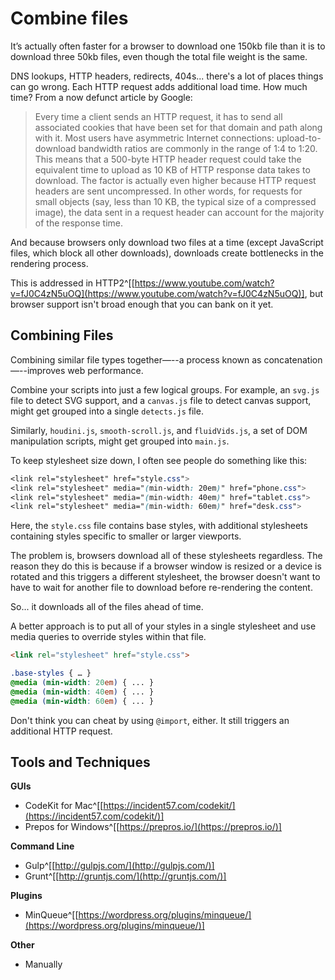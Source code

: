 
# Combine files

It’s actually often faster for a browser to download one 150kb file than it is to download three 50kb files, even though the total file weight is the same.

DNS lookups, HTTP headers, redirects, 404s... there's a lot of places things can go wrong. Each HTTP request adds additional load time. How much time? From a now defunct article by Google:

> Every time a client sends an HTTP request, it has to send all associated cookies that have been set for that domain and path along with it. Most users have asymmetric Internet connections: upload-to-download bandwidth ratios are commonly in the range of 1:4 to 1:20. This means that a 500-byte HTTP header request could take the equivalent time to upload as 10 KB of HTTP response data takes to download. The factor is actually even higher because HTTP request headers are sent uncompressed. In other words, for requests for small objects (say, less than 10 KB, the typical size of a compressed image), the data sent in a request header can account for the majority of the response time.

And because browsers only download two files at a time (except JavaScript files, which block all other downloads), downloads create bottlenecks in the rendering process.

This is addressed in HTTP2^[[https://www.youtube.com/watch?v=fJ0C4zN5uOQ](https://www.youtube.com/watch?v=fJ0C4zN5uOQ)], but browser support isn't broad enough that you can bank on it yet.

## Combining Files

Combining similar file types together—--a process known as concatenation—--improves web performance.

Combine your scripts into just a few logical groups. For example, an `svg.js` file to detect SVG support, and a `canvas.js` file to detect canvas support, might get grouped into a single `detects.js` file.

Similarly, `houdini.js`, `smooth-scroll.js`, and `fluidVids.js`, a set of DOM manipulation scripts, might get grouped into `main.js`.

To keep stylesheet size down, I often see people do something like this:

```css
<link rel="stylesheet" href="style.css">
<link rel="stylesheet" media="(min-width: 20em)" href="phone.css">
<link rel="stylesheet" media="(min-width: 40em)" href="tablet.css">
<link rel="stylesheet" media="(min-width: 60em)" href="desk.css">
```

Here, the `style.css` file contains base styles, with additional stylesheets containing styles specific to smaller or larger viewports.

The problem is, browsers download all of these stylesheets regardless. The reason they do this is because if a browser window is resized or a device is rotated and this triggers a different stylesheet, the browser doesn't want to have to wait for another file to download before re-rendering the content.

So... it downloads all of the files ahead of time.

A better approach is to put all of your styles in a single stylesheet and use media queries to override styles within that file.

```html
<link rel="stylesheet" href="style.css">
```

```css
.base-styles { … }
@media (min-width: 20em) { ... }
@media (min-width: 40em) { ... }
@media (min-width: 60em) { ... }
```

Don't think you can cheat by using `@import`, either. It still triggers an additional HTTP request.

## Tools and Techniques

**GUIs**

- CodeKit for Mac^[[https://incident57.com/codekit/](https://incident57.com/codekit/)]
- Prepos for Windows^[[https://prepros.io/](https://prepros.io/)]

**Command Line**

- Gulp^[[http://gulpjs.com/](http://gulpjs.com/)]
- Grunt^[[http://gruntjs.com/](http://gruntjs.com/)]

**Plugins**

- MinQueue^[[https://wordpress.org/plugins/minqueue/](https://wordpress.org/plugins/minqueue/)]

**Other**

- Manually